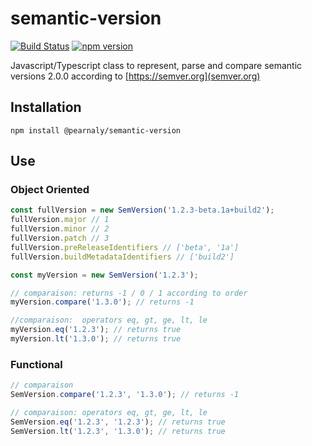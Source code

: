 # semantic-version
[![Build Status](https://github.com/%40pearnaly/semantic-version/workflows/ci/badge.svg)](https://github.com/pearnaly/semantic-version/actions)
[![npm version](https://badge.fury.io/js/%40pearnaly%2Fsemantic-version.svg)](https://badge.fury.io/js/%40pearnaly%2Fsemantic-version)

Javascript/Typescript class to represent, parse and compare semantic versions 2.0.0 according to [https://semver.org](semver.org)

## Installation
```
npm install @pearnaly/semantic-version
```

## Use
### Object Oriented
```typescript
const fullVersion = new SemVersion('1.2.3-beta.1a+build2');
fullVersion.major // 1
fullVersion.minor // 2
fullVersion.patch // 3
fullVersion.preReleaseIdentifiers // ['beta', '1a']
fullVersion.buildMetadataIdentifiers // ['build2']

const myVersion = new SemVersion('1.2.3');

// comparaison: returns -1 / 0 / 1 according to order
myVersion.compare('1.3.0'); // returns -1

//comparaison:  operators eq, gt, ge, lt, le
myVersion.eq('1.2.3'); // returns true
myVersion.lt('1.3.0'); // returns true
```

### Functional
```typescript
// comparaison
SemVersion.compare('1.2.3', '1.3.0'); // returns -1

// comparaison: operators eq, gt, ge, lt, le
SemVersion.eq('1.2.3', '1.2.3'); // returns true
SemVersion.lt('1.2.3', '1.3.0'); // returns true
```
